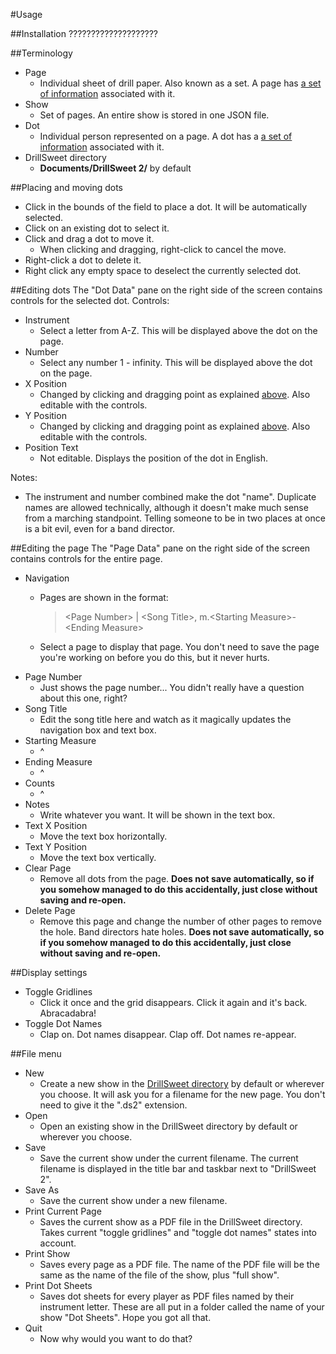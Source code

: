 #Usage

##Installation
????????????????????

##Terminology
- Page
	- Individual sheet of drill paper. Also known as a set. A page has [a set of information](../master/Usage.md#editing-the-page) associated with it.
- Show
	- Set of pages. An entire show is stored in one JSON file.
- Dot
	- Individual person represented on a page. A dot has a [a set of information](../master/Usage.md#editing-dots) associated with it.
- DrillSweet directory
	- **Documents/DrillSweet 2/** by default

##Placing and moving dots
- Click in the bounds of the field to place a dot. It will be automatically selected.
- Click on an existing dot to select it.
- Click and drag a dot to move it.
	- When clicking and dragging, right-click to cancel the move.
- Right-click a dot to delete it.
- Right click any empty space to deselect the currently selected dot.

##Editing dots
The "Dot Data" pane on the right side of the screen contains controls for the selected dot.
Controls:
- Instrument
	- Select a letter from A-Z. This will be displayed above the dot on the page.
- Number
	- Select any number 1 - infinity. This will be displayed above the dot on the page.
- X Position
	- Changed by clicking and dragging point as explained [above](../master/Usage.md#placing-and-moving-dots). Also editable with the controls.
- Y Position
	- Changed by clicking and dragging point as explained [above](../master/Usage.md#placing-and-moving-dots). Also editable with the controls.
- Position Text
	- Not editable. Displays the position of the dot in English.
	
Notes:
- The instrument and number combined make the dot "name". Duplicate names are allowed technically, although it doesn't make much sense from a marching standpoint. Telling someone to be in two places at once is a bit evil, even for a band director.

##Editing the page
The "Page Data" pane on the right side of the screen contains controls for the entire page.
- Navigation
	- Pages are shown in the format:
	
		> \<Page Number> | \<Song Title>, m.\<Starting Measure>-\<Ending Measure>
	- Select a page to display that page. You don't need to save the page you're working on before you do this, but it never hurts.
- Page Number
	- Just shows the page number... You didn't really have a question about this one, right?
- Song Title
	- Edit the song title here and watch as it magically updates the navigation box and text box.
- Starting Measure
	- ^
- Ending Measure
	- ^
- Counts
	- ^
- Notes
	- Write whatever you want. It will be shown in the text box.
- Text X Position
	- Move the text box horizontally.
- Text Y Position
	- Move the text box vertically.
- Clear Page
	- Remove all dots from the page. **Does not save automatically, so if you somehow managed to do this accidentally, just close without saving and re-open.**
- Delete Page
	- Remove this page and change the number of other pages to remove the hole. Band directors hate holes. **Does not save automatically, so if you somehow managed to do this accidentally, just close without saving and re-open.**

##Display settings
- Toggle Gridlines
	- Click it once and the grid disappears. Click it again and it's back. Abracadabra!
- Toggle Dot Names
	- Clap on. Dot names disappear. Clap off. Dot names re-appear.

##File menu
- New
	- Create a new show in the [DrillSweet directory](../master/Usage.md#terminology) by default or wherever you choose. It will ask you for a filename for the new page. You don't need to give it the ".ds2" extension.
- Open
	- Open an existing show in the DrillSweet directory by default or wherever you choose.
- Save
	- Save the current show under the current filename. The current filename is displayed in the title bar and taskbar next to "DrillSweet 2".
- Save As
	- Save the current show under a new filename.
- Print Current Page
	- Saves the current show as a PDF file in the DrillSweet directory. Takes current "toggle gridlines" and "toggle dot names" states into account.
- Print Show
	- Saves every page as a PDF file. The name of the PDF file will be the same as the name of the file of the show, plus "full show".
- Print Dot Sheets
	- Saves dot sheets for every player as PDF files named by their instrument letter. These are all put in a folder called the name of your show "Dot Sheets". Hope you got all that.
- Quit
	- Now why would you want to do that?
